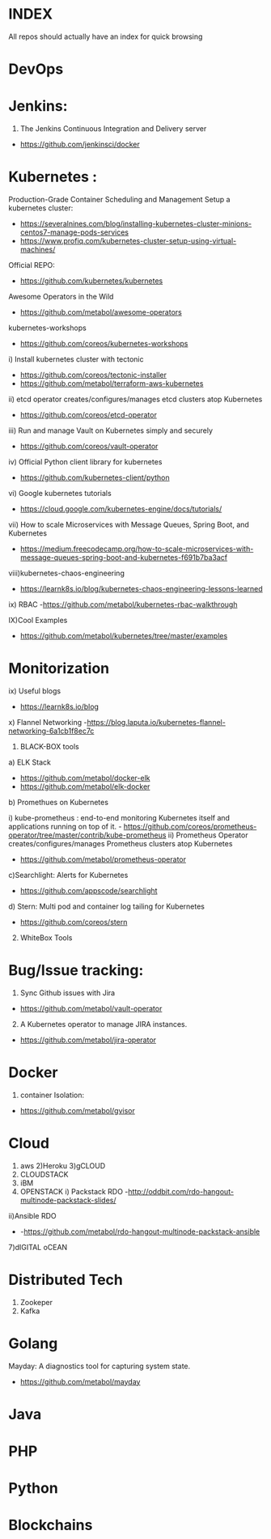 # INDEX
All repos should actually have an index for quick browsing

# DevOps


# Jenkins:
1) The Jenkins Continuous Integration and Delivery server
  - https://github.com/jenkinsci/docker



# Kubernetes :  
Production-Grade Container Scheduling and Management 
Setup a kubernetes cluster:
- https://severalnines.com/blog/installing-kubernetes-cluster-minions-centos7-manage-pods-services
- https://www.profiq.com/kubernetes-cluster-setup-using-virtual-machines/


Official REPO:
- https://github.com/kubernetes/kubernetes

Awesome Operators in the Wild
 - https://github.com/metabol/awesome-operators
 
kubernetes-workshops
- https://github.com/coreos/kubernetes-workshops

 i) Install kubernetes cluster with tectonic
  - https://github.com/coreos/tectonic-installer
  - https://github.com/metabol/terraform-aws-kubernetes
  
 ii) etcd operator creates/configures/manages etcd clusters atop Kubernetes
 - https://github.com/coreos/etcd-operator
 
 iii) Run and manage Vault on Kubernetes simply and securely 
  - https://github.com/coreos/vault-operator
   
 
  iv) Official Python client library for kubernetes 
   - https://github.com/kubernetes-client/python
   

vi) Google kubernetes tutorials
-  https://cloud.google.com/kubernetes-engine/docs/tutorials/

vii) How to scale Microservices with Message Queues, Spring Boot, and Kubernetes
- https://medium.freecodecamp.org/how-to-scale-microservices-with-message-queues-spring-boot-and-kubernetes-f691b7ba3acf


viii)kubernetes-chaos-engineering
- https://learnk8s.io/blog/kubernetes-chaos-engineering-lessons-learned

ix) RBAC
-https://github.com/metabol/kubernetes-rbac-walkthrough


IX)Cool Examples
- https://github.com/metabol/kubernetes/tree/master/examples

#  Monitorization

ix) Useful blogs
- https://learnk8s.io/blog

x) Flannel Networking
-https://blog.laputa.io/kubernetes-flannel-networking-6a1cb1f8ec7c

1) BLACK-BOX tools

a)  ELK Stack 
 - https://github.com/metabol/docker-elk
 - https://github.com/metabol/elk-docker  
  
b) Promethues on Kubernetes
  
  i) kube-prometheus : end-to-end monitoring Kubernetes itself and applications running on top of it.
    - https://github.com/coreos/prometheus-operator/tree/master/contrib/kube-prometheus
  ii) Prometheus Operator creates/configures/manages Prometheus clusters atop Kubernetes 
   - https://github.com/metabol/prometheus-operator
   
   
   c)Searchlight: Alerts for Kubernetes 
  - https://github.com/appscode/searchlight
  
  
 d) Stern: Multi pod and container log tailing for Kubernetes 
  - https://github.com/coreos/stern
  
  
   
2) WhiteBox Tools
 

# Bug/Issue tracking:

1) Sync Github issues with Jira
  - https://github.com/metabol/vault-operator
2) A Kubernetes operator to manage JIRA instances. 
  - https://github.com/metabol/jira-operator


   
#  Docker
1) container Isolation:
- https://github.com/metabol/gvisor
  
  
# Cloud

1) aws
2)Heroku
3)gCLOUD
4) CLOUDSTACK
5) iBM
6) OPENSTACK
i) Packstack RDO
-http://oddbit.com/rdo-hangout-multinode-packstack-slides/

ii)Ansible RDO
 - -https://github.com/metabol/rdo-hangout-multinode-packstack-ansible

7)dIGITAL oCEAN


# Distributed Tech

1) Zookeper
2) Kafka


# Golang
Mayday: A diagnostics tool for capturing system state. 
- https://github.com/metabol/mayday

# Java



# PHP


# Python




# Blockchains


